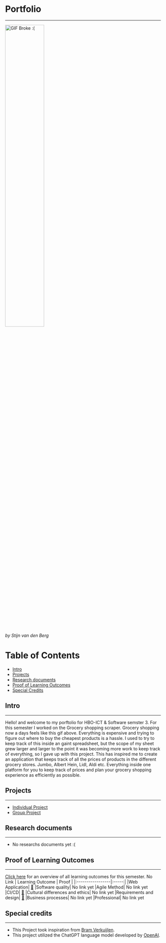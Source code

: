 # Portfolio
***
<img src="https://raw.githubusercontent.com/S3-Grocery-Market-Scraper/.github/main/store_funny.gif" alt="GIF Broke :(" width="50%" height="50%" />

*by Stijn van den Berg*

# Table of Contents
- [Intro](#intro)
- [Projects](#projects)
- [Research documents](#research-documents)
- [Proof of Learning Outcomes](#proof-of-learning-outcomes)
- [Special Credits](#special-credits)

## Intro
***
Hello! and welcome to my porftolio for HBO-ICT & Software semster 3. For this semester I worked on the Grocery shopping scraper.
Grocery shopping now a days feels like this gif above. Everything is expensive and trying to figure out where to buy the cheapest products is a hassle. I used to try to keep track of this inside an gaint spreadsheet, but the scope of my sheet grew larger and larger to the point it was becoming more work to keep track of everything, so I gave up with this project.
This has inspired me to create an application that keeps track of all the prices of products in the different grocery stores. Jumbo, Albert Hein, Lidl, Aldi etc. Everything inside one platform for you to keep track of prices and plan your grocery shopping experience as efficiently as possible.

## Projects
***
- [Individual Project](https://github.com/S3-Grocery-Market-Scraper)
- [Group Project](https://github.com/Null-Not-Found)

## Research documents
***
- No researchs documents yet :(

## Proof of Learning Outcomes
***
[Click here]() for an overview of all learning outcomes for this semester. No Link
| Learning Outcome | Proof |
|:-----------------|:-----:|
|Web Application| [🔗](https://github.com/Spider-Frog/fontys-portfolio-s3/blob/main/ProofLearningOutcomes/Web%20application.md)
|Software quality| No link yet
|Agile Method| No link yet
|CI/CD| [🔗](https://github.com/Spider-Frog/fontys-portfolio-s3/blob/main/ProofLearningOutcomes/CI-CD.md)
|Cultural differences and ethics| No link yet
|Requirements and design| [🔗](https://github.com/Spider-Frog/fontys-portfolio-s3/blob/main/ProofLearningOutcomes/Requirements%20and%20design.md)
|Business processes| No link yet
|Professional| No link yet

## Special credits
***
- This Project took inspiration from [Bram Verkuijlen](https://github.com/BramVerkuijlen/Portfolio-S3).
- This project utilized the ChatGPT language model developed by [OpenAI](https://openai.com/).




